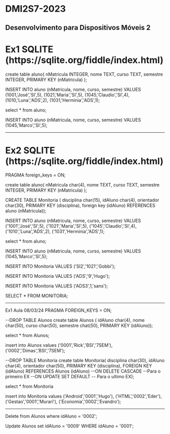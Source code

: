 # DMI2S7-2023
Desenvolvimento para Dispositivos Móveis 2
--------------------------------------------------------------------
<h1>Ex1 SQLITE (https://sqlite.org/fiddle/index.html)</h1>
create table aluno(
nMatricula INTEGER,
nome TEXT,
curso TEXT,
semestre INTEGER,
PRIMARY KEY (nMatricula)
);

INSERT INTO aluno (nMatricula, nome, curso, semestre)
VALUES
(1001,'José','SI',5),
(1021,'Maria','SI',5),
(1045,'Claudio','SI',4),
(1010,'Luna','ADS',2),
(1031,'Herminia','ADS',1);

select * from aluno;

INSERT INTO aluno (nMatricula, nome, curso, semestre)
VALUES
(1045,'Marco','SI',5);
<hr>
<h1>Ex2 SQLITE (https://sqlite.org/fiddle/index.html)</h1>

PRAGMA foreign_keys = ON;

create table aluno(
nMatricula char(4),
nome TEXT,
curso TEXT,
semestre INTEGER,
PRIMARY KEY (nMatricula)
);

CREATE TABLE Monitoria (
disciplina char(15),
idAluno char(4), 
orientador char(30),
PRIMARY KEY (disciplina),
foreign key (idAluno) REFERENCES aluno (nMatricula));

INSERT INTO aluno (nMatricula, nome, curso, semestre)
VALUES
('1001','José','SI',5),
('1021','Maria','SI',5),
('1045','Claudio','SI',4),
('1010','Luna','ADS',2),
('1031','Herminia','ADS',1);

select * from aluno;

INSERT INTO aluno (nMatricula, nome, curso, semestre)
VALUES
(1045,'Marco','SI',5);

INSERT INTO Monitoria VALUES
('SI2','1021','Gobbi');

INSERT INTO Monitoria VALUES
('ADS','9','Hugo');

INSERT INTO Monitoria VALUES
('ADS3',1,'sans');

SELECT * FROM MONITORIA;

-----------------------------------------
Ex1 Aula 08/03/24
PRAGMA FOREIGN_KEYS = ON;

--DROP TABLE Alunos
create table Alunos (
idAluno char(4),
nome char(50),
curso char(50),
semestre chat(50),
PRIMARY KEY (idAluno));

select * from Alunos;

insert into Alunos values
('0001','Rick','BSI','7SEM'),
('0002','Dimas','BSI','7SEM');

--DROP TABLE Monitoria
create table Monitoria(
disciplina char(30),
idAluno char(4),
orientador char(50),
PRIMARY KEY (disciplina),
FOREIGN KEY (idAluno) REFERENCES Alunos (idAluno)
--ON DELETE CASCADE --Para o primeiro EX
--ON UPDATE SET DEFAULT -- Para o ultimo EX);

select * from Monitoria

insert into Monitoria values 
('Android','0001','Hugo'),
('HTML','0002','Eder'),
('Gestao','0001','Murari'),
('Economia','0002','Evandro');

--------------------------------
Delete from Alunos where idAluno = '0002';

Update Alunos set idAluno = '0009' WHERE idAluno = '0001'; 
